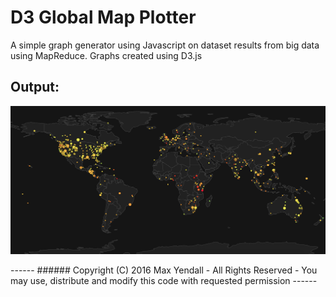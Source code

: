 # D3 Global Map Plotter
A simple graph generator using Javascript on dataset results from big data using MapReduce. Graphs created using D3.js
## Output:
<p>
  <img src="https://github.com/Yendall/D3-Global-Map-Plotter/blob/master/graph.png">
</p>
------
###### Copyright (C) 2016 Max Yendall - All Rights Reserved - You may use, distribute and modify this code with requested permission
------

